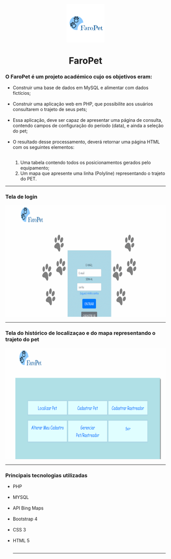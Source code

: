 <head>
    <meta charset="utf-8">
</head>

<h1 align="center">
<br>
  <img src="imagens/logo.png" alt="FaroPet" width="120">
<br>
<br>
FaroPet 
</h1>

<p align="left"><h3> O FaroPet é um projeto académico cujo os objetivos eram:</h3></p>

<ul>
    <li> Construir uma base de dados em MySQL e alimentar com dados
    fictícios;</li><br/>
    <li>  Construir uma aplicação web em PHP, que possibilite aos usuários consultarem o trajeto de seus
    pets;</li><br/>
    <li> Essa aplicação, deve ser capaz de apresentar uma página de consulta, contendo campos de configuração
    do período (data), e ainda a seleção do pet;</li><br/>
    <li>  O resultado desse processamento, deverá retornar uma página HTML com os seguintes
    elementos: </li><br/>
    <ol>
      <li >  Uma tabela contendo todos os posicionamentos gerados pelo equipamento; </li>
      <li >  Um mapa que apresente uma linha (Polyline) representando o trajeto do PET. </li>
    </ol>  
</ul>
<hr/>
<div>
   <h3> Tela de login</h3> 
  <img src="imagens/gif-readme1.gif" alt="demo" height="350" >
  <hr/>
   <h3> Tela do histórico de localizaçao e do mapa  representando o trajeto do pet </h3>  
  <img src="imagens/gif-readme2.gif" alt="gif2" height="350" ">
  
</div>
<hr/>

<h3> Principais tecnologias utilizadas</h3>

<ul>
    <li>PHP</li><br/>
    <li>MYSQL</li><br/>
    <li>API Bing Maps</li><br/>
    <li> Bootstrap 4</li><br/>
    <li> CSS 3</li><br/>
    <li> HTML 5</li><br/>

<hr/>




